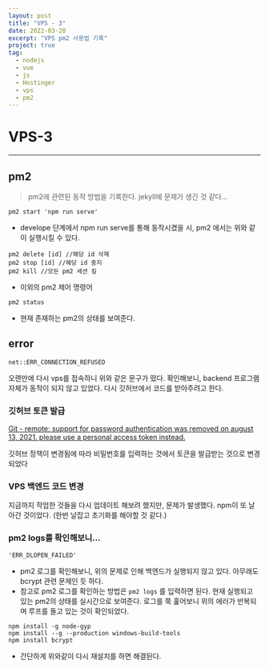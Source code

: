 ```yaml
---
layout: post
title: "VPS - 3"
date: 2022-03-20
excerpt: "VPS pm2 사용법 기록"
project: true
tag:
  - nodejs
  - vue
  - js
  - Hostinger
  - vps
  - pm2
---
```


# VPS-3

---

## pm2

> pm2에 관련된 동작 방법을 기록한다.
> jekyll에 문제가 생긴 것 같다...

```
pm2 start 'npm run serve'
```

- develope 단계에서 npm run serve를 통해 동작시켰을 시, pm2 에서는 위와 같이 실행시킬 수 있다.

```
pm2 delete [id] //해당 id 삭제
pm2 stop [id] //해당 id 중지
pm2 kill //모든 pm2 세션 킬
```

- 이외의 pm2 제어 명령어

```
pm2 status
```

- 현재 존재하는 pm2의 상태를 보여준다.

## error

```
net::ERR_CONNECTION_REFUSED
```

오랜만에 다시 vps를 접속하니 위와 같은 문구가 떴다. 확인해보니, backend 프로그램 자체가 동작이 되지 않고 있었다. 다시 깃허브에서 코드를 받아주려고 한다.

### 깃허브 토큰 발급

[Git - remote: support for password authentication was removed on august 13, 2021. please use a personal access token instead.](https://sangmoo.tistory.com/321)

깃허브 정책이 변경됨에 따라 비밀번호를 입력하는 것에서 토큰을 발급받는 것으로 변경되었다

### VPS 백엔드 코드 변경

지금까지 작업한 것들을 다시 업데이트 해보려 했지만, 문제가 발생했다. npm이 또 날아간 것이었다. (한번 날잡고 초기화를 해야할 것 같다.)

### pm2 logs를 확인해보니...

```
'ERR_DLOPEN_FAILED'
```

- pm2 로그를 확인해보니, 위의 문제로 인해 백엔드가 실행되지 않고 있다. 아무래도 bcrypt 관련 문제인 듯 하다.
- 참고로 pm2 로그를 확인하는 방법은 `pm2 logs` 를 입력하면 된다. 현재 실행되고 있는 pm2의 상태를 실시간으로 보여준다. 로그를 쭉 훑어보니 위의 에러가 반복되며 루프를 돌고 있는 것이 확인되었다.

```
npm install -g node-gyp
npm install --g --production windows-build-tools
npm install bcrypt
```

- 간단하게 위와같이 다시 재설치를 하면 해결된다.
